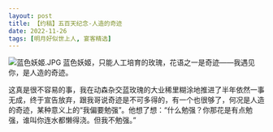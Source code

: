 ```yaml
---
layout: post
title: 【约稿】五百天纪念-人造的奇迹
date: 2022-11-26
tags: [明月好似世上人, 宴客精选]
---
```


![蓝色妖姬.JPG](https://s2.loli.net/2022/12/02/l2qgcHmKyLTjFzO.jpg)
蓝色妖姬，只能人工培育的玫瑰，花语之一是奇迹——我遇见你，是人造的奇迹。

这真是很不容易的事，我在动森杂交蓝玫瑰的大业稀里糊涂地推进了半年依然一事无成，终于宣告放弃，跟我哥说奇迹是不可多得的，有一个也很够了，何况是人造的奇迹，某种意义上的“我偏要勉强”。他想了想：“什么勉强？你那花是有点勉强，谁叫你连水都懒得浇。但我不勉强。”